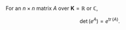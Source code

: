 For an $n\times n$ matrix $A$ over $\mathbf{K} = \mathbb{R}$ or $\mathbb{C}$,

$$
\det(e^A) = e^{\mathop{\mathrm{tr}}(A)}.
$$
